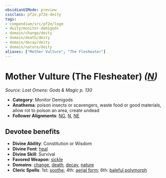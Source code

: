 ```yaml
---
obsidianUIMode: preview
cssclass: pf2e,pf2e-deity
tags:
- compendium/src/pf2e/logm
- deity/monitor-demigods
- domain/change/deity
- domain/death/deity
- domain/decay/deity
- domain/nature/deity
aliases: ["Mother Vulture", "The Flesheater"]
---
```

# Mother Vulture (The Flesheater) *([N](../../../Rules/traits/neutral-b1.md))*  
*Source: Lost Omens: Gods & Magic p. 130*  

- **Category**: Monitor Demigods
- **Anathema**: poison insects or scavengers, waste food or good materials, allow rot to poison an area, create undead
- **Follower Alignments**: [NG](../../../Rules/traits/neutral-good-b1.md), [N](../../../Rules/traits/neutral-b1.md), [NE](../../../Rules/traits/neutral-evil-b1.md)

## Devotee benefits

- **Divine Ability**: Constitution or Wisdom
- **Divine Font**: [heal](../../spells/heal.md)
- **Divine Skill**: Survival
- **Favored Weapon**: [sickle](../../equipment/items/sickle.md)
- **Domains**: [change](../domains.md#Change), [death](../domains.md#Death), [decay](../domains.md#Decay), [nature](../domains.md#Nature)
- **Cleric Spells**: 1st: [soothe](../../spells/soothe.md); 4th: [aerial form](../../spells/aerial-form.md); 6th: [baleful polymorph](../../spells/baleful-polymorph.md)